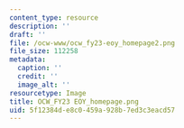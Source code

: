 ```yaml
---
content_type: resource
description: ''
draft: ''
file: /ocw-www/ocw_fy23-eoy_homepage2.png
file_size: 112258
metadata:
  caption: ''
  credit: ''
  image_alt: ''
resourcetype: Image
title: OCW_FY23 EOY_homepage.png
uid: 5f12384d-e8c0-459a-928b-7ed3c3eacd57
---
```

